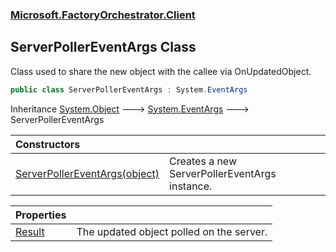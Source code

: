 ### [Microsoft.FactoryOrchestrator.Client](Microsoft_FactoryOrchestrator_Client.md 'Microsoft.FactoryOrchestrator.Client')
## ServerPollerEventArgs Class
Class used to share the new object with the callee via OnUpdatedObject.   
```csharp
public class ServerPollerEventArgs : System.EventArgs
```

Inheritance [System.Object](https://docs.microsoft.com/en-us/dotnet/api/System.Object 'System.Object') &#129106; [System.EventArgs](https://docs.microsoft.com/en-us/dotnet/api/System.EventArgs 'System.EventArgs') &#129106; ServerPollerEventArgs  

| Constructors | |
| :--- | :--- |
| [ServerPollerEventArgs(object)](Microsoft_FactoryOrchestrator_Client_ServerPollerEventArgs_ServerPollerEventArgs(object).md 'Microsoft.FactoryOrchestrator.Client.ServerPollerEventArgs.ServerPollerEventArgs(object)') | Creates a new ServerPollerEventArgs instance.<br/> |

| Properties | |
| :--- | :--- |
| [Result](Microsoft_FactoryOrchestrator_Client_ServerPollerEventArgs_Result.md 'Microsoft.FactoryOrchestrator.Client.ServerPollerEventArgs.Result') | The updated object polled on the server.<br/> |
